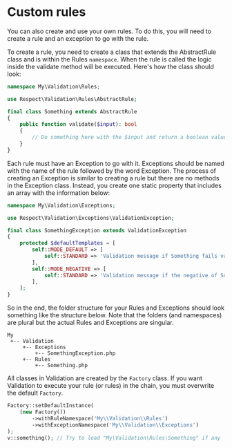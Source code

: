 # Custom rules

You can also create and use your own rules. To do this, you will need to create
a rule and an exception to go with the rule.

To create a rule, you need to create a class that extends the AbstractRule class
and is within the Rules `namespace`. When the rule is called the logic inside the
validate method will be executed. Here's how the class should look:

```php
namespace My\Validation\Rules;

use Respect\Validation\Rules\AbstractRule;

final class Something extends AbstractRule
{
    public function validate($input): bool
    {
        // Do something here with the $input and return a boolean value
    }
}
```

Each rule must have an Exception to go with it. Exceptions should be named
with the name of the rule followed by the word Exception. The process of creating
an Exception is similar to creating a rule but there are no methods in the
Exception class. Instead, you create one static property that includes an
array with the information below:

```php
namespace My\Validation\Exceptions;

use Respect\Validation\Exceptions\ValidationException;

final class SomethingException extends ValidationException
{
    protected $defaultTemplates = [
        self::MODE_DEFAULT => [
            self::STANDARD => 'Validation message if Something fails validation.',
        ],
        self::MODE_NEGATIVE => [
            self::STANDARD => 'Validation message if the negative of Something is called and fails validation.',
        ],
    ];
}
```

So in the end, the folder structure for your Rules and Exceptions should look
something like the structure below. Note that the folders (and namespaces) are
plural but the actual Rules and Exceptions are singular.

```
My
 +-- Validation
     +-- Exceptions
         +-- SomethingException.php
     +-- Rules
         +-- Something.php
```

All classes in Validation are created by the `Factory` class. If you want
Validation to execute your rule (or rules) in the chain, you must overwrite the
default `Factory`.

```php
Factory::setDefaultInstance(
    (new Factory())
        ->withRuleNamespace('My\\Validation\\Rules')
        ->withExceptionNamespace('My\\Validation\\Exceptions')
);
v::something(); // Try to load "My\Validation\Rules\Something" if any
```
